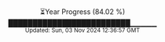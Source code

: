 <p align="center">
⏳Year Progress (84.02 %) <br>
█████████████████████████▁▁▁▁▁ <br>
<sub>Updated: Sun, 03 Nov 2024 12:36:57 GMT</sub>
</p>

